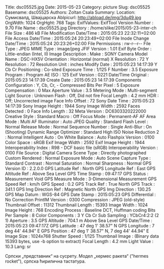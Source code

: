 Title: dsc05525.jpg
Date: 2015-05-23
Category: picture
Slug: dsc05525
Basename: dsc05525
Authors: Zoltan Csala
Summary:
Location: Сумисвалд, Швајцарска
Ablpicurl: http://abload.de/img/3du49.jpg
OrgWdth: 1024
OrgHght: 768
Tags:
ExifValues: ExifTool Version Number : 9.70
            File Name : dsc05525.jpg
            Directory : /home/slike/2015/05-23-inter-ch
            File Size : 486 kB
            File Modification Date/Time : 2015:05:23 22:32:11+02:00
            File Access Date/Time : 2015:05:24 20:23:49+02:00
            File Inode Change Date/Time : 2015:05:24 20:23:26+02:00
            File Permissions : rw-r--r--
            File Type : JPEG
            MIME Type : image/jpeg
            JFIF Version : 1.01
            Exif Byte Order : Little-endian (Intel, II)
            Image Description :
            Make : SONY
            Camera Model Name : DSC-HX5V
            Orientation : Horizontal (normal)
            X Resolution : 72
            Y Resolution : 72
            Resolution Unit : inches
            Modify Date : 2015:05:23 14:17:39
            Y Cb Cr Positioning : Co-sited
            Exposure Time : 1/125
            F Number : 3.5
            Exposure Program : Program AE
            ISO : 125
            Exif Version : 0221
            Date/Time Original : 2015:05:23 14:17:39
            Create Date : 2015:05:23 14:17:39
            Components Configuration : Y, Cb, Cr, -
            Compressed Bits Per Pixel : 5
            Exposure Compensation : 0
            Max Aperture Value : 3.5
            Metering Mode : Multi-segment
            Light Source : Unknown
            Flash : Off, Did not fire
            Focal Length : 4.2 mm
            HDR : Off; Uncorrected image
            Face Info Offset : 72
            Sony Date Time : 2015:05:23 14:17:39
            Sony Image Height : 1944
            Sony Image Width : 2592
            Faces Detected : 0
            Face Info Length : 32
            Meta Version : DC6303320222000
            Creative Style : Standard
            Macro : Off
            Focus Mode : Permanent-AF
            AF Area Mode : Multi
            AF Illuminator : Auto
            JPEG Quality : Standard
            Flash Level : Normal
            Release Mode : Normal
            Sequence Number : Single
            Anti-Blur : On (Shooting)
            Dynamic Range Optimizer : Standard
            High ISO Noise Reduction 2 : Normal
            Intelligent Auto : On
            White Balance : Auto
            Flashpix Version : 0100
            Color Space : sRGB
            Exif Image Width : 2592
            Exif Image Height : 1944
            Interoperability Index : R98 - DCF basic file (sRGB)
            Interoperability Version : 0100
            File Source : Digital Camera
            Scene Type : Directly photographed
            Custom Rendered : Normal
            Exposure Mode : Auto
            Scene Capture Type : Standard
            Contrast : Normal
            Saturation : Normal
            Sharpness : Normal
            GPS Version ID : 2.2.0.0
            GPS Latitude Ref : North
            GPS Longitude Ref : East
            GPS Altitude Ref : Above Sea Level
            GPS Time Stamp : 09:47:17
            GPS Status : Measurement Void
            GPS Measure Mode : 3-Dimensional Measurement
            GPS Speed Ref : km/h
            GPS Speed : 0.2
            GPS Track Ref : True North
            GPS Track : 341.1
            GPS Img Direction Ref : Magnetic North
            GPS Img Direction : 130.25
            GPS Map Datum : WGS-84
            GPS Date Stamp : 2015:05:23
            GPS Differential : No Correction
            PrintIM Version : 0300
            Compression : JPEG (old-style)
            Thumbnail Offset : 11312
            Thumbnail Length : 15393
            Image Width : 1024
            Image Height : 768
            Encoding Process : Baseline DCT, Huffman coding
            Bits Per Sample : 8
            Color Components : 3
            Y Cb Cr Sub Sampling : YCbCr4:2:2 (2 1)
            Aperture : 3.5
            GPS Altitude : 704.1 m Above Sea Level
            GPS Date/Time : 2015:05:23 09:47:17Z
            GPS Latitude : 47 deg 1' 38.57" N
            GPS Longitude : 7 deg 44' 44.94" E
            GPS Position : 47 deg 1' 38.57" N, 7 deg 44' 44.94" E
            Image Size : 1024x768
            Shutter Speed : 1/125
            Thumbnail Image : (Binary data 15393 bytes, use -b option to extract)
            Focal Length : 4.2 mm
            Light Value : 10.3
Lang: sr

Српски „представник“ на сусрету. Модел „хермес ракета“ ("hermes rocket"), српска ћирилична тастатура.
